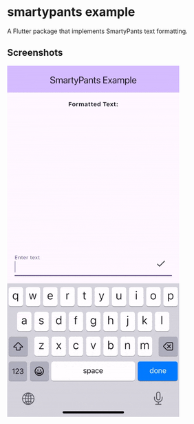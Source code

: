 # smartypants example

A Flutter package that implements SmartyPants text formatting.

## Screenshots

![Example](./assets/ScreenRecording.gif)